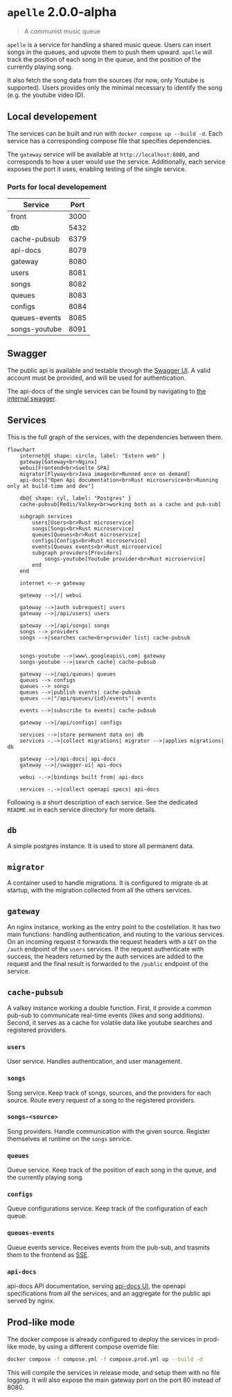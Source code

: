 # `apelle` 2.0.0-alpha

> A communist music queue

`apelle` is a service for handling a shared music queue. Users can insert songs
in the queues, and upvote them to push them upward. `apelle` will track the
position of each song in the queue, and the position of the currently playing
song.

It also fetch the song data from the sources (for now, only Youtube is
supported). Users provides only the minimal necessary to identify the song (e.g.
the youtube video ID).

## Local developement

The services can be built and run with `docker compose up --build -d`. Each
service has a corresponding compose file that specifies dependencies.

The `gateway` service will be available at `http://localhost:8080`, and
corresponds to how a user would use the service. Additionally, each service
exposes the port it uses, enabling testing of the single service.

### Ports for local developement

| Service       | Port |
|---------------|------|
| front         | 3000 |
| db            | 5432 |
| cache-pubsub  | 6379 |
| api-docs      | 8079 |
| gateway       | 8080 |
| users         | 8081 |
| songs         | 8082 |
| queues        | 8083 |
| configs       | 8084 |
| queues-events | 8085 |
| songs-youtube | 8091 |

## Swagger

The public api is available and testable through the [Swagger
UI](http://localhost:8080/swagger-ui). A valid account must be provided, and
will be used for authentication.

The api-docs of the single services can be found by navigating to [the internal
swagger](http://localhost:8079/swagger-ui).

## Services

This is the full graph of the services, with the dependencies between them.

```mermaid
flowchart
    internet@{ shape: circle, label: "Extern web" }
    gateway[Gateway<br>Nginx]
    webui[Frontend<br>Svelte SPA]
    migrator[Flyway<br>Java image<br>Runned once on demand]
    api-docs["Open Api documentation<br>Rust microservice<br>Running only at build-time and dev"]

    db@{ shape: cyl, label: "Postgres" }
    cache-pubsub[Redis/Valkey<br>working both as a cache and pub-sub]

    subgraph services
        users[Users<br>Rust microservice] 
        songs[Songs<br>Rust microservice] 
        queues[Queues<br>Rust microservice] 
        configs[Configs<br>Rust microservice] 
        events[Queues events<br>Rust microservice]
        subgraph providers[Providers]
            songs-youtube[Youtube provider<br>Rust microservice] 
        end
    end

    internet <--> gateway

    gateway -->|/| webui

    gateway -->|auth subrequest| users
    gateway -->|/api/users| users

    gateway -->|/api/songs| songs
    songs --> providers
    songs -->|searches cache<br>provider list| cache-pubsub


    songs-youtube -->|www\.googleapis\.com| gateway
    songs-youtube -->|search cache| cache-pubsub

    gateway -->|/api/queues| queues
    queues --> configs
    queues --> songs
    queues -->|publish events| cache-pubsub 
    queues -->|"/api/queues/{id}/events"| events

    events -->|subscribe to events| cache-pubsub

    gateway -->|/api/configs| configs

    services -->|store permanent data on| db
    services -.->|collect migrations| migrator -->|applies migrations| db

    gateway -->|/api-docs| api-docs
    gateway -->|/swagger-ui| api-docs

    webui -.->|bindings built from| api-docs

    services -.->|collect openapi specs| api-docs
```

Following is a short description of each service. See the dedicated `README.md`
in each service directory for more details.

## `db`
A simple postgres instance. It is used to store all permanent data.

## `migrator`
A container used to handle migrations. It is configured to migrate `db` at
startup, with the migration collected from all the others services.

## `gateway`
An nginx instance, working as the entry point to the costellation. It has two
main functions: handling authentication, and routing to the various services. On
an incoming request it forwards the request headers with a `GET` on the `/auth`
endpoint of the `users` services. If the request authenticate with success, the
headers returned by the auth services are added to the request and the final
result is forwarded to the `/public` endpoint of the service.

## `cache-pubsub`
A valkey instance working a double function. First, it provide a common pub-sub
to communicate real-time events (likes and song additions). Second, it serves as
a cache for volatile data like youtube searches and registered providers.

### `users`
User service. Handles authentication, and user management.

### `songs`
Song service. Keep track of songs, sources, and the providers for each source.
Route every request of a song to the registered providers.

### `songs-<source>`
Song providers. Handle communication with the given source. Register themselves
at runtime on the `songs` service.

### `queues`
Queue service. Keep track of the position of each song in the queue, and the
currently playing song.

### `configs`
Queue configurations service. Keep track of the configuration of each queue.

### `queues-events`
Queue events service. Receives events from the pub-sub, and trasmits them to the
frontend as [SSE](https://en.wikipedia.org/wiki/Server-sent_events).

### `api-docs`
api-docs API documentation, serving [api-docs
UI](https://api-docs.io/tools/api-docs-ui/), the openapi specifications from all
the services, and an aggregate for the public api served by nginx.

## Prod-like mode

The docker compose is already configured to deploy the services in prod-like
mode, by using a different compose override file:
```bash
docker compose -f compose.yml -f compose.prod.yml up --build -d
```

This will compile the services in release mode, and setup them with no file
logging. It will also expose the main gateway port on the port 80 instead of
8080.